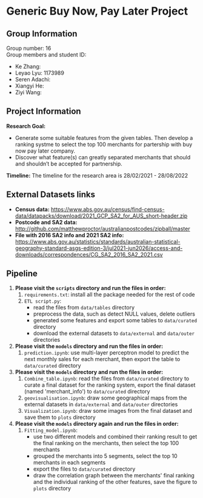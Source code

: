 # Generic Buy Now, Pay Later Project

## Group Information
Group number: 16 <br />
Group members and student ID:
- Ke Zhang: 
- Leyao Lyu: 1173989
- Seren Adachi: 
- Xiangyi He: 
- Ziyi Wang: 

## Project Information
**Research Goal:** 
- Generate some suitable features from the given tables. Then develop a ranking systme to select the top 100 merchants for partership with buy now pay later company. 
- Discover what feature(s) can greatly separated merchants that should and shouldn’t be accepted for partnership.

**Timeline:** The timeline for the research area is 28/02/2021 - 28/08/2022

## External Datasets links
- **Census data:** https://www.abs.gov.au/census/find-census-data/datapacks/download/2021_GCP_SA2_for_AUS_short-header.zip
- **Postcode and SA2 data:** http://github.com/matthewproctor/australianpostcodes/zipball/master
- **File with 2016 SA2 info and 2021 SA2 info:** https://www.abs.gov.au/statistics/standards/australian-statistical-geography-standard-asgs-edition-3/jul2021-jun2026/access-and-downloads/correspondences/CG_SA2_2016_SA2_2021.csv

## Pipeline
1. **Please visit the `scripts` directory and run the files in order:**
    1. `requirements.txt`: install all the package needed for the rest of code
    2. `ETL script.py`: 
        - read the files from `data/tables` directory
        - preprocess the data, such as detect NULL values, delete outliers
        - generated some features and export some tables to `data/curated` directory
        - download the external datasets to `data/external` and `data/outer` directories
2. **Please visit the `models` directory and run the files in order:**
    1. `prediction.ipynb`: use multi-layer perceptron model to predict the next monthly sales for each merchant, then export the table to `data/curated` directory 
3. **Please visit the `models` directory and run the files in order:**
    1. `Combine_table.ipynb`: read the files from `data/curated` directory to curate a final dataset for the ranking system, export the final dataset (named 'merchant_info') to `data/curated` directory
    2. `geovisualisation.ipynb`: draw some geographical maps from the external datasets in `data/external` and `data/outer` directories
    3. `Visualization.ipynb`: draw some images from the final dataset and save them to `plots` directory <br />
4. **Please visit the `models` directory again and run the files in order:**
    1. `Fitting_model.ipynb`: 
        - use two different models and combined their ranking result to get the final ranking on the merchants, then select the top 100 merchants
        - grouped the merchants into 5 segments, select the top 10 merchants in each segments
        - export the files to `data/curated` directory
        - draw the correlation graph between the merchants' final ranking and the individual ranking of the other features, save the figure to `plots` directory
